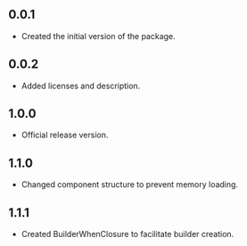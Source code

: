 ## 0.0.1
* Created the initial version of the package.

## 0.0.2
* Added licenses and description.

## 1.0.0
* Official release version.

## 1.1.0
* Changed component structure to prevent memory loading.

## 1.1.1
* Created BuilderWhenClosure to facilitate builder creation.

